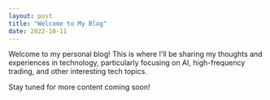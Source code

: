 ```yaml
---
layout: post
title: "Welcome to My Blog"
date: 2022-10-11
---
```


Welcome to my personal blog! This is where I'll be sharing my thoughts and experiences in technology, particularly focusing on AI, high-frequency trading, and other interesting tech topics.

Stay tuned for more content coming soon!
